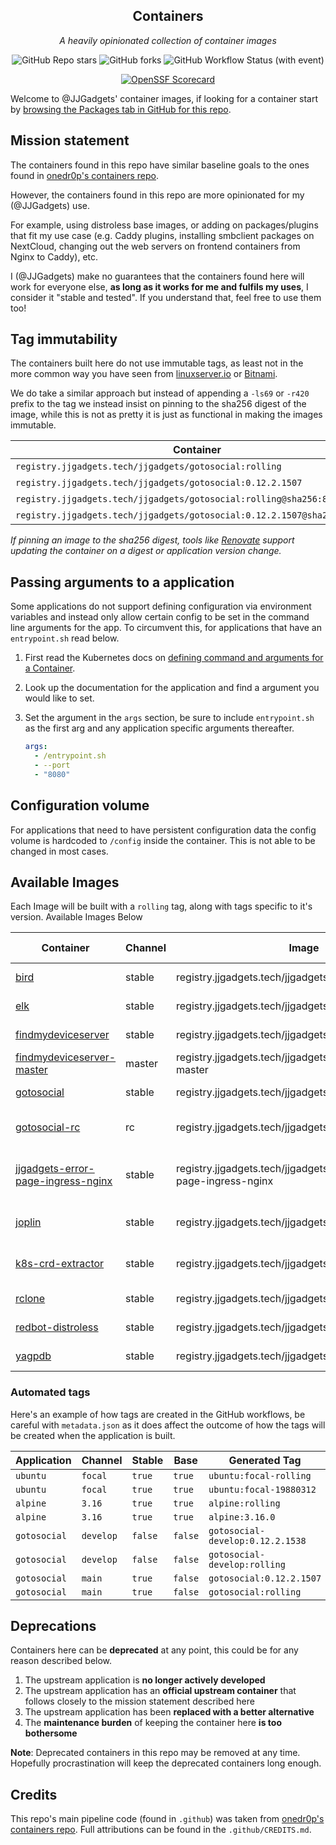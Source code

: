 <!---
NOTE: AUTO-GENERATED FILE
to edit this file, instead edit its template at: ./github/scripts/templates/README.md.j2
-->
<div align="center">


## Containers

_A heavily opinionated collection of container images_

</div>

<div align="center">

![GitHub Repo stars](https://img.shields.io/github/stars/JJGadgets/containers?style=for-the-badge)
![GitHub forks](https://img.shields.io/github/forks/JJGadgets/containers?style=for-the-badge)
![GitHub Workflow Status (with event)](https://img.shields.io/github/actions/workflow/status/JJGadgets/containers/release-scheduled.yaml?style=for-the-badge&label=Scheduled%20Release)

</div>

<div align="center">

[![OpenSSF Scorecard](https://api.securityscorecards.dev/projects/github.com/JJGadgets/containers/badge)](https://securityscorecards.dev/viewer/?uri=github.com/JJGadgets/containers)

</div>

Welcome to @JJGadgets' container images, if looking for a container start by [browsing the Packages tab in GitHub for this repo](https://github.com/JJGadgets?tab=packages&repo_name=containers).

## Mission statement

The containers found in this repo have similar baseline goals to the ones found in [onedr0p's containers repo](https://github.com/onedr0p/containers).

However, the containers found in this repo are more opinionated for my (@JJGadgets) use.

For example, using distroless base images, or adding on packages/plugins that fit my use case (e.g. Caddy plugins, installing smbclient packages on NextCloud, changing out the web servers on frontend containers from Nginx to Caddy), etc.

I (@JJGadgets) make no guarantees that the containers found here will work for everyone else, **as long as it works for me and fulfils my uses**, I consider it "stable and tested". If you understand that, feel free to use them too!

## Tag immutability

The containers built here do not use immutable tags, as least not in the more common way you have seen from [linuxserver.io](https://fleet.linuxserver.io/) or [Bitnami](https://bitnami.com/stacks/containers).

We do take a similar approach but instead of appending a `-ls69` or `-r420` prefix to the tag we instead insist on pinning to the sha256 digest of the image, while this is not as pretty it is just as functional in making the images immutable.

| Container                                                                 | Immutable  |
|---------------------------------------------------------------------------|------------|
| `registry.jjgadgets.tech/jjgadgets/gotosocial:rolling`                    | ❌         |
| `registry.jjgadgets.tech/jjgadgets/gotosocial:0.12.2.1507`                | ❌         |
| `registry.jjgadgets.tech/jjgadgets/gotosocial:rolling@sha256:8053...`     | ✅         |
| `registry.jjgadgets.tech/jjgadgets/gotosocial:0.12.2.1507@sha256:8053...` | ✅         |

_If pinning an image to the sha256 digest, tools like [Renovate](https://github.com/renovatebot/renovate) support updating the container on a digest or application version change._

## Passing arguments to a application

Some applications do not support defining configuration via environment variables and instead only allow certain config to be set in the command line arguments for the app. To circumvent this, for applications that have an `entrypoint.sh` read below.

1. First read the Kubernetes docs on [defining command and arguments for a Container](https://kubernetes.io/docs/tasks/inject-data-application/define-command-argument-container/).
2. Look up the documentation for the application and find a argument you would like to set.
3. Set the argument in the `args` section, be sure to include `entrypoint.sh` as the first arg and any application specific arguments thereafter.

    ```yaml
    args:
      - /entrypoint.sh
      - --port
      - "8080"
    ```

## Configuration volume

For applications that need to have persistent configuration data the config volume is hardcoded to `/config` inside the container. This is not able to be changed in most cases.

## Available Images

Each Image will be built with a `rolling` tag, along with tags specific to it's version. Available Images Below

Container | Channel | Image | Latest Tags
--- | --- | --- | ---
[bird](https://github.com/JJGadgets//containers/pkgs/container/bird) | stable | registry.jjgadgets.tech/jjgadgets/bird |![2.14-r0](https://img.shields.io/badge/2.14--r0-blue?style=flat-square) ![rolling](https://img.shields.io/badge/rolling-blue?style=flat-square)
[elk](https://github.com/JJGadgets//containers/pkgs/container/elk) | stable | registry.jjgadgets.tech/jjgadgets/elk |![0.10.3](https://img.shields.io/badge/0.10.3-blue?style=flat-square) ![rolling](https://img.shields.io/badge/rolling-blue?style=flat-square)
[findmydeviceserver](https://github.com/JJGadgets//containers/pkgs/container/findmydeviceserver) | stable | registry.jjgadgets.tech/jjgadgets/findmydeviceserver |![rolling](https://img.shields.io/badge/rolling-blue?style=flat-square) ![v0.4.0](https://img.shields.io/badge/v0.4.0-blue?style=flat-square)
[findmydeviceserver-master](https://github.com/JJGadgets//containers/pkgs/container/findmydeviceserver-master) | master | registry.jjgadgets.tech/jjgadgets/findmydeviceserver-master |![master](https://img.shields.io/badge/master-blue?style=flat-square) ![rolling](https://img.shields.io/badge/rolling-blue?style=flat-square)
[gotosocial](https://github.com/JJGadgets//containers/pkgs/container/gotosocial) | stable | registry.jjgadgets.tech/jjgadgets/gotosocial |![0.13.1](https://img.shields.io/badge/0.13.1-blue?style=flat-square) ![rolling](https://img.shields.io/badge/rolling-blue?style=flat-square)
[gotosocial-rc](https://github.com/JJGadgets//containers/pkgs/container/gotosocial-rc) | rc | registry.jjgadgets.tech/jjgadgets/gotosocial-rc |![0.13.0-rc2](https://img.shields.io/badge/0.13.0--rc2-blue?style=flat-square) ![rolling](https://img.shields.io/badge/rolling-blue?style=flat-square)
[jjgadgets-error-page-ingress-nginx](https://github.com/JJGadgets//containers/pkgs/container/jjgadgets-error-page-ingress-nginx) | stable | registry.jjgadgets.tech/jjgadgets/jjgadgets-error-page-ingress-nginx |![1.0.0-caddy-2.7.5](https://img.shields.io/badge/1.0.0--caddy--2.7.5-blue?style=flat-square) ![rolling](https://img.shields.io/badge/rolling-blue?style=flat-square)
[joplin](https://github.com/JJGadgets//containers/pkgs/container/joplin) | stable | registry.jjgadgets.tech/jjgadgets/joplin |![2.13.5-beta](https://img.shields.io/badge/2.13.5--beta-blue?style=flat-square) ![rolling](https://img.shields.io/badge/rolling-blue?style=flat-square)
[k8s-crd-extractor](https://github.com/JJGadgets//containers/pkgs/container/k8s-crd-extractor) | stable | registry.jjgadgets.tech/jjgadgets/k8s-crd-extractor |![20240204](https://img.shields.io/badge/20240204-blue?style=flat-square) ![rolling](https://img.shields.io/badge/rolling-blue?style=flat-square)
[rclone](https://github.com/JJGadgets//containers/pkgs/container/rclone) | stable | registry.jjgadgets.tech/jjgadgets/rclone |![1.65.2](https://img.shields.io/badge/1.65.2-blue?style=flat-square) ![rolling](https://img.shields.io/badge/rolling-blue?style=flat-square)
[redbot-distroless](https://github.com/JJGadgets//containers/pkgs/container/redbot-distroless) | stable | registry.jjgadgets.tech/jjgadgets/redbot-distroless |![3.5.5](https://img.shields.io/badge/3.5.5-blue?style=flat-square) ![rolling](https://img.shields.io/badge/rolling-blue?style=flat-square)
[yagpdb](https://github.com/JJGadgets//containers/pkgs/container/yagpdb) | stable | registry.jjgadgets.tech/jjgadgets/yagpdb |![2.33.1](https://img.shields.io/badge/2.33.1-blue?style=flat-square) ![rolling](https://img.shields.io/badge/rolling-blue?style=flat-square)


### Automated tags

Here's an example of how tags are created in the GitHub workflows, be careful with `metadata.json` as it does affect the outcome of how the tags will be created when the application is built.

| Application     | Channel   | Stable  | Base    | Generated Tag                    |
|-----------------|-----------|---------|---------|----------------------------------|
| `ubuntu`        | `focal`   | `true`  | `true`  | `ubuntu:focal-rolling`           |
| `ubuntu`        | `focal`   | `true`  | `true`  | `ubuntu:focal-19880312`          |
| `alpine`        | `3.16`    | `true`  | `true`  | `alpine:rolling`                 |
| `alpine`        | `3.16`    | `true`  | `true`  | `alpine:3.16.0`                  |
| `gotosocial`    | `develop` | `false` | `false` | `gotosocial-develop:0.12.2.1538` |
| `gotosocial`    | `develop` | `false` | `false` | `gotosocial-develop:rolling`     |
| `gotosocial`    | `main`    | `true`  | `false` | `gotosocial:0.12.2.1507`         |
| `gotosocial`    | `main`    | `true`  | `false` | `gotosocial:rolling`             |

## Deprecations

Containers here can be **deprecated** at any point, this could be for any reason described below.

1. The upstream application is **no longer actively developed**
2. The upstream application has an **official upstream container** that follows closely to the mission statement described here
3. The upstream application has been **replaced with a better alternative**
4. The **maintenance burden** of keeping the container here **is too bothersome**

**Note**: Deprecated containers in this repo may be removed at any time. Hopefully procrastination will keep the deprecated containers long enough.

## Credits

This repo's main pipeline code (found in `.github`) was taken from [onedr0p's containers repo](https://github.com/onedr0p/containers). Full attributions can be found in the `.github/CREDITS.md`.